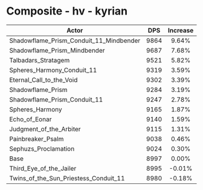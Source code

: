 # Composite - hv - kyrian
| Actor | DPS | Increase |
|---|:---:|:---:|
|Shadowflame_Prism_Conduit_11_Mindbender|9864|9.64%|
|Shadowflame_Prism_Mindbender|9687|7.68%|
|Talbadars_Stratagem|9521|5.82%|
|Spheres_Harmony_Conduit_11|9319|3.59%|
|Eternal_Call_to_the_Void|9302|3.39%|
|Shadowflame_Prism|9284|3.19%|
|Shadowflame_Prism_Conduit_11|9247|2.78%|
|Spheres_Harmony|9165|1.87%|
|Echo_of_Eonar|9140|1.59%|
|Judgment_of_the_Arbiter|9115|1.31%|
|Painbreaker_Psalm|9038|0.46%|
|Sephuzs_Proclamation|9024|0.30%|
|Base|8997|0.00%|
|Third_Eye_of_the_Jailer|8995|-0.01%|
|Twins_of_the_Sun_Priestess_Conduit_11|8980|-0.18%|
